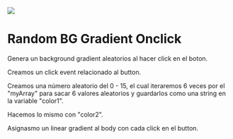 ![](bg-random-gradient.gif)
# Random BG Gradient Onclick
Genera un background gradient aleatorios al hacer click en el boton.

Creamos un click event relacionado al button.

Creamos una número aleatorio del 0 - 15, el cual iteraremos 6 veces por el "myArray" para sacar 6 valores aleatorios y guardarlos como una string en la variable "color1".

Hacemos lo mismo con "color2".

Asignasmo un linear gradient al body con cada click en el button.
